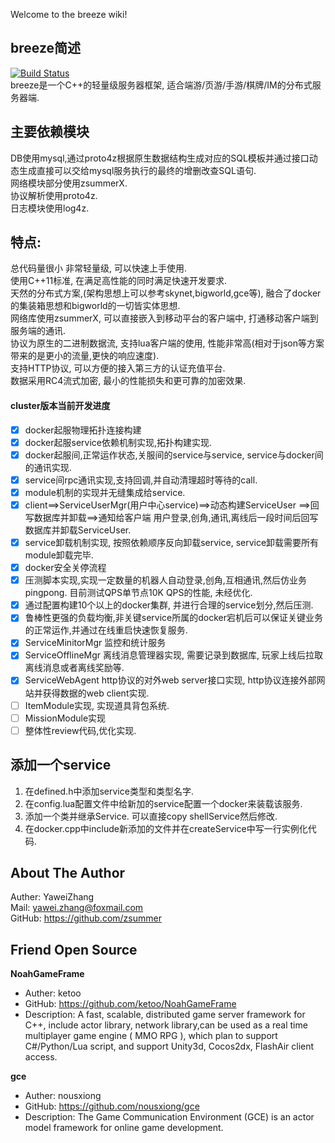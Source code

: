 Welcome to the breeze wiki!
## breeze简述  
[![Build Status](https://travis-ci.org/zsummer/breeze.svg?branch=master)](https://travis-ci.org/zsummer/breeze)  
breeze是一个C++的轻量级服务器框架, 适合端游/页游/手游/棋牌/IM的分布式服务器端.  
  
## 主要依赖模块  
DB使用mysql,通过proto4z根据原生数据结构生成对应的SQL模板并通过接口动态生成直接可以交给mysql服务执行的最终的增删改查SQL语句.    
网络模块部分使用zsummerX.  
协议解析使用proto4z.  
日志模块使用log4z.

  
## 特点:    
  
总代码量很小 非常轻量级, 可以快速上手使用.  
使用C++11标准, 在满足高性能的同时满足快速开发要求.  
天然的分布式方案,(架构思想上可以参考skynet,bigworld,gce等), 融合了docker的集装箱思想和bigworld的一切皆实体思想.   
网络库使用zsummerX, 可以直接嵌入到移动平台的客户端中, 打通移动客户端到服务端的通讯.  
协议为原生的二进制数据流, 支持lua客户端的使用, 性能非常高(相对于json等方案带来的是更小的流量,更快的响应速度).  
支持HTTP协议, 可以方便的接入第三方的认证充值平台.  
数据采用RC4流式加密, 最小的性能损失和更可靠的加密效果.  

#### cluster版本当前开发进度  

 
- [x] docker起服物理拓扑连接构建  
- [x] docker起服service依赖机制实现,拓扑构建实现.  
- [x] docker起服间,正常运作状态,关服间的service与service, service与docker间的通讯实现.  
- [x] service间rpc通讯实现,支持回调,并自动清理超时等待的call. 
- [x] module机制的实现并无缝集成给service.  
- [x] client==>ServiceUserMgr(用户中心service)==>动态构建ServiceUser ==>回写数据库并卸载==>通知给客户端 用户登录,创角,通讯,离线后一段时间后回写数据库并卸载ServiceUser.  
- [x] service卸载机制实现, 按照依赖顺序反向卸载service, service卸载需要所有module卸载完毕.    
- [x] docker安全关停流程  
- [x] 压测脚本实现,实现一定数量的机器人自动登录,创角,互相通讯,然后仿业务pingpong.  目前测试QPS单节点10K QPS的性能, 未经优化.    
- [x] 通过配置构建10个以上的docker集群, 并进行合理的service划分,然后压测.  
- [x] 鲁棒性更强的负载均衡,非关键service所属的docker宕机后可以保证关键业务的正常运作,并通过在线重启快速恢复服务.  
- [x] ServiceMinitorMgr 监控和统计服务  
- [x] ServiceOfflineMgr 离线消息管理器实现, 需要记录到数据库, 玩家上线后拉取离线消息或者离线奖励等.  
- [x] ServiceWebAgent http协议的对外web server接口实现, http协议连接外部网站并获得数据的web client实现.  
- [ ] ItemModule实现, 实现道具背包系统.  
- [ ] MissionModule实现  
- [ ] 整体性review代码,优化实现.  

## 添加一个service  
1.  在defined.h中添加service类型和类型名字.  
2.  在config.lua配置文件中给新加的service配置一个docker来装载该服务.  
2.  添加一个类并继承Service. 可以直接copy shellService然后修改.  
3.  在docker.cpp中include新添加的文件并在createService中写一行实例化代码.  

## About The Author  
Auther: YaweiZhang  
Mail: yawei.zhang@foxmail.com  
GitHub: https://github.com/zsummer  
  
## Friend Open Source  
**NoahGameFrame**  
-  Auther: ketoo  
-  GitHub: https://github.com/ketoo/NoahGameFrame  
-  Description: A fast, scalable, distributed game server framework for C++, include actor library, network library,can be used as a real time multiplayer game engine ( MMO RPG ), which plan to support C#/Python/Lua script, and support Unity3d, Cocos2dx, FlashAir client access.  
   
**gce**  
-  Auther: nousxiong  
-  GitHub: https://github.com/nousxiong/gce  
-  Description: The Game Communication Environment (GCE) is an actor model framework for online game development.  
